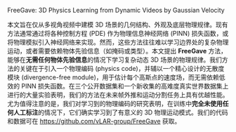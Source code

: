 FreeGave: 3D Physics Learning from Dynamic Videos by Gaussian Velocity


本文旨在仅从多视角视频中建模 3D 场景的几何结构、外观及底层物理规律。现有方法通常通过将各种控制方程 (PDE) 作为物理信息神经网络 (PINN) 损失函数，或将物理模拟引入神经网络来实现。然而，这些方法往往难以学习边界处的复杂物理运动，或者需要依赖物体先验信息（如掩码或类型）。本文提出 **FreeGave** 方法，能够在**无需任何物体先验信息**的情况下学习复杂动态 3D 场景的物理规律。我们方法的关键在于引入一个物理编码 (physics code)，并辅以一个精心设计的无散度模块 (divergence-free module)，用于估计每个高斯点的速度场，而无需依赖低效的 PINN 损失函数。在三个公开数据集和一个新收集的高难度真实世界数据集上进行的大量实验表明，我们的方法在未来帧外推和运动分割任务上具有优越性能。尤为值得注意的是，我们对学习到的物理编码的研究表明，在训练中**完全未使用任何人工标注**的情况下，它们确实学习到了有意义的 3D 物理运动模式。我们的代码和数据可在 <https://github.com/vLAR-group/FreeGave> 获取。   

